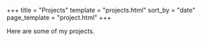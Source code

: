 +++
title = "Projects"
template = "projects.html"
sort_by = "date"
page_template = "project.html"
+++

Here are some of my projects.
